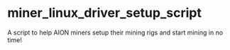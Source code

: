# miner_linux_driver_setup_script
A script to help AION miners setup their mining rigs and start mining in no time!
